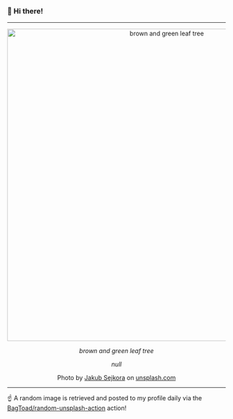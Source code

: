 ### 👋 Hi there!

----
<div align="center">
  <img width="720" src="https://images.unsplash.com/photo-1446080501695-8e929f879f2b?crop=entropy&cs=tinysrgb&fit=max&fm=jpg&ixid=M3w1NTI0NDl8MHwxfHJhbmRvbXx8fHx8fHx8fDE3MDU2NDQwMzV8&ixlib=rb-4.0.3&q=80&w=1080" alt="brown and green leaf tree">
  
  <em>brown and green leaf tree</em>
  
  <em>null</em>
  
  Photo by [Jakub Sejkora](http://www.instagram.com/jakubsejkora) on [unsplash.com](https://unsplash.com/)
</div>

----

☝️ A random image is retrieved and posted to my profile daily via the [BagToad/random-unsplash-action](https://github.com/BagToad/random-unsplash-action) action!
